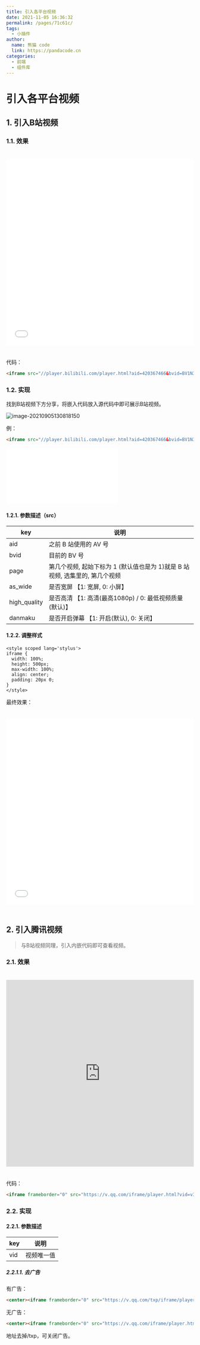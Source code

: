 ```yaml
---
title: 引入各平台视频
date: 2021-11-05 16:36:32
permalink: /pages/71c61c/
tags: 
  - 小插件
author: 
  name: 熊猫 code
  link: https://pandacode.cn
categories: 
  - 前端
  - 组件库
---
```


# 引入各平台视频

## 1. 引入B站视频

### 1.1. 效果

<iframe src="//player.bilibili.com/player.html?aid=420367466&bvid=BV1N3411q7z7&cid=401728312&page=1&as_wide=1&high_quality=1&danmaku=0" scrolling="no" border="0" frameborder="no" framespacing="0" allowfullscreen="true" style="width: 100%;height: 500px;max-width: 100%;align: center;padding: 20px 0;"> </iframe>

代码：

```html
<iframe src="//player.bilibili.com/player.html?aid=420367466&bvid=BV1N3411q7z7&cid=401728312&page=1&as_wide=1&high_quality=1&danmaku=0" scrolling="no" border="0" frameborder="no" framespacing="0" allowfullscreen="true" style="width: 100%;height: 500px;max-width: 100%;align: center;padding: 20px 0;"> </iframe>
```

### 1.2. 实现

找到B站视频下方分享，将嵌入代码放入源代码中即可展示B站视频。

![image-20210905130818150](https://gitee.com/guoshunfa/panda-files/raw/master//blog/202109111303699.png) 

例：

```html
<iframe src="//player.bilibili.com/player.html?aid=420367466&bvid=BV1N3411q7z7&cid=401728312&page=1" scrolling="no" border="0" frameborder="no" framespacing="0" allowfullscreen="true"> </iframe>
```

<iframe src="//player.bilibili.com/player.html?aid=420367466&bvid=BV1N3411q7z7&cid=401728312&page=1" scrolling="no" border="0" frameborder="no" framespacing="0" allowfullscreen="true"> </iframe>



#### 1.2.1. 参数描述（src）

| key          | 说明                                                         |
| ------------ | ------------------------------------------------------------ |
| aid          | 之前 B 站使用的 AV 号                                        |
| bvid         | 目前的 BV 号                                                 |
| page         | 第几个视频, 起始下标为 1 (默认值也是为 1)就是 B 站视频, 选集里的, 第几个视频 |
| as_wide      | 是否宽屏 【1: 宽屏, 0: 小屏】                                |
| high_quality | 是否高清 【1: 高清(最高1080p) / 0: 最低视频质量(默认)】      |
| danmaku      | 是否开启弹幕 【1: 开启(默认), 0: 关闭】                      |

#### 1.2.2. 调整样式

```stylus
<style scoped lang='stylus'>
iframe {
  width: 100%;
  height: 500px;
  max-width: 100%;
  align: center;
  padding: 20px 0;
}
</style>
```

最终效果：

<iframe src="//player.bilibili.com/player.html?aid=420367466&bvid=BV1N3411q7z7&cid=401728312&page=1&as_wide=1&high_quality=1&danmaku=0" scrolling="no" border="0" frameborder="no" framespacing="0" allowfullscreen="true" style="width: 100%;height: 500px;max-width: 100%;align: center;padding: 20px 0;"> </iframe>

## 2. 引入腾讯视频

> 与B站视频同理，引入内嵌代码即可查看视频。

### 2.1. 效果

<iframe frameborder="0" src="https://v.qq.com/iframe/player.html?vid=v3270e4uem9" allowFullScreen="true" style="width: 100%;height: 500px;max-width: 100%;align: center;padding: 20px 0;"></iframe>

代码：

```html
<iframe frameborder="0" src="https://v.qq.com/iframe/player.html?vid=v3270e4uem9" allowFullScreen="true" style="width: 100%;height: 500px;max-width: 100%;align: center;padding: 20px 0;"></iframe>
```

### 2.2. 实现

#### 2.2.1. 参数描述

| key  | 说明       |
| ---- | ---------- |
| vid  | 视频唯一值 |

##### 2.2.1.1. 去广告

有广告：

```html
<center><iframe frameborder="0" src="https://v.qq.com/txp/iframe/player.html?vid=h30676epxvg" width="100%" height="240"></iframe></center>
```

无广告：

```html
<center><iframe frameborder="0" src="https://v.qq.com/iframe/player.html?vid=h30676epxvg" width="100%" height="240"></iframe></center>
```

地址去掉/txp，可关闭广告。
